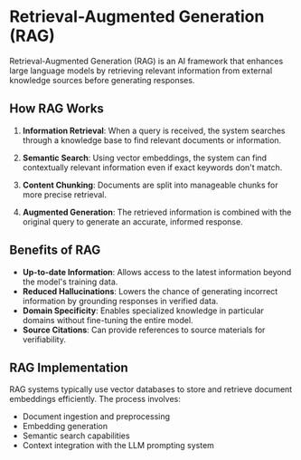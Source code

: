 # Retrieval-Augmented Generation (RAG)

Retrieval-Augmented Generation (RAG) is an AI framework that enhances large language models by retrieving relevant information from external knowledge sources before generating responses.

## How RAG Works

1. **Information Retrieval**: When a query is received, the system searches through a knowledge base to find relevant documents or information.

2. **Semantic Search**: Using vector embeddings, the system can find contextually relevant information even if exact keywords don't match.

3. **Content Chunking**: Documents are split into manageable chunks for more precise retrieval.

4. **Augmented Generation**: The retrieved information is combined with the original query to generate an accurate, informed response.

## Benefits of RAG

- **Up-to-date Information**: Allows access to the latest information beyond the model's training data.
- **Reduced Hallucinations**: Lowers the chance of generating incorrect information by grounding responses in verified data.
- **Domain Specificity**: Enables specialized knowledge in particular domains without fine-tuning the entire model.
- **Source Citations**: Can provide references to source materials for verifiability.

## RAG Implementation

RAG systems typically use vector databases to store and retrieve document embeddings efficiently. The process involves:
- Document ingestion and preprocessing
- Embedding generation
- Semantic search capabilities
- Context integration with the LLM prompting system
